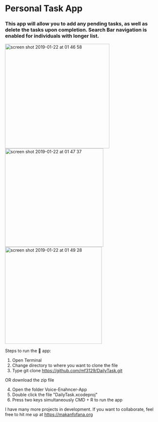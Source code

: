 # Personal Task App

### This app will allow you to add any pending tasks, as well as delete the tasks upon completion. Search Bar navigation is enabled for individuals with longer list. 

<img width="343" alt="screen shot 2019-01-22 at 01 46 58" src="https://user-images.githubusercontent.com/43025563/51517334-61169980-1de8-11e9-9f24-6facf0fab07b.png">
<img width="323" alt="screen shot 2019-01-22 at 01 47 37" src="https://user-images.githubusercontent.com/43025563/51517333-607e0300-1de8-11e9-919c-782849cc0e15.png">
<img width="318" alt="screen shot 2019-01-22 at 01 49 28" src="https://user-images.githubusercontent.com/43025563/51517332-607e0300-1de8-11e9-8321-c0422cc07a4c.png">

Steps to run the 📱 app:

1. Open Terminal
2. Change directory to where you want to clone the file
3. Type git clone https://github.com/mf3129/DailyTask.git

OR download the zip file

4. Open the folder Voice-Enahncer-App
5. Double click the file "DailyTask.xcodeproj"
6. Press two keys simultaneously CMD + R to run the app


I have many more projects in development. If you want to collaborate, feel free to hit me up at https://makanfofana.org

